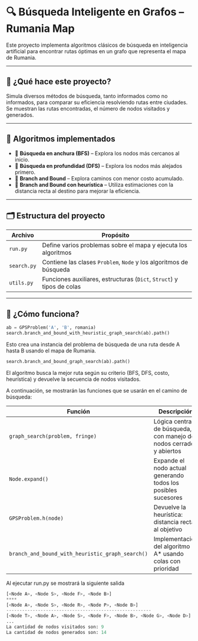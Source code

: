 # 🔍 Búsqueda Inteligente en Grafos – Rumania Map

Este proyecto implementa algoritmos clásicos de búsqueda en inteligencia artificial para encontrar rutas óptimas en un grafo que representa el mapa de Rumania.

---

## 🚀 ¿Qué hace este proyecto?

Simula diversos métodos de búsqueda, tanto informados como no informados, para comparar su eficiencia resolviendo rutas entre ciudades. Se muestran las rutas encontradas, el número de nodos visitados y generados.

---

## 🧠 Algoritmos implementados

- 📘 **Búsqueda en anchura (BFS)** – Explora los nodos más cercanos al inicio.
- 📘 **Búsqueda en profundidad (DFS)** – Explora los nodos más alejados primero.
- 🔎 **Branch and Bound** – Explora caminos con menor costo acumulado.
- 🔭 **Branch and Bound con heurística** – Utiliza estimaciones con la distancia recta al destino para mejorar la eficiencia.

---

## 🗂️ Estructura del proyecto

| Archivo        | Propósito                                                                |
|----------------|--------------------------------------------------------------------------|
| `run.py`       | Define varios problemas sobre el mapa y ejecuta los algoritmos           |
| `search.py`    | Contiene las clases `Problem`, `Node` y los algoritmos de búsqueda       |
| `utils.py`     | Funciones auxiliares, estructuras (`Dict`, `Struct`) y tipos de colas    |

---

## 🧪 ¿Cómo funciona?

```python
ab = GPSProblem('A', 'B', romania)
search.branch_and_bound_with_heuristic_graph_search(ab).path()
```
Esto crea una instancia del problema de búsqueda de una ruta desde A hasta B usando el mapa de Rumania.

```python
search.branch_and_bound_graph_search(ab).path()
```
El algoritmo busca la mejor ruta según su criterio (BFS, DFS, costo, heurística) y devuelve la secuencia de nodos visitados.

A continuación, se mostrarán las funciones que se usarán en el camino de búsqueda:

| Función                                          | Descripción                                                         |
| ------------------------------------------------ | ------------------------------------------------------------------- |
| `graph_search(problem, fringe)`                  | Lógica central de búsqueda, con manejo de nodos cerrados y abiertos |
| `Node.expand()`                                  | Expande el nodo actual generando todos los posibles sucesores       |
| `GPSProblem.h(node)`                             | Devuelve la heurística: distancia recta al objetivo                 |
| `branch_and_bound_with_heuristic_graph_search()` | Implementación del algoritmo A\* usando colas con prioridad         |

Al ejecutar run.py se mostrará la siguiente salida
```python
[<Node A>, <Node S>, <Node F>, <Node B>]
****
[<Node A>, <Node S>, <Node R>, <Node P>, <Node B>]
-------------------------------------------------------
[<Node T>, <Node A>, <Node S>, <Node F>, <Node B>, <Node G>, <Node D>]
...
La cantidad de nodos visitados son: 9
La cantidad de nodos generados son: 14
```
